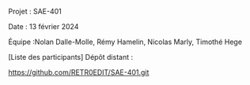 Projet : SAE-401

Date : 13 février 2024

Équipe :Nolan Dalle-Molle, Rémy Hamelin, Nicolas Marly, Timothé Hege

[Liste des participants]
Dépôt distant :

https://github.com/RETR0EDIT/SAE-401.git

